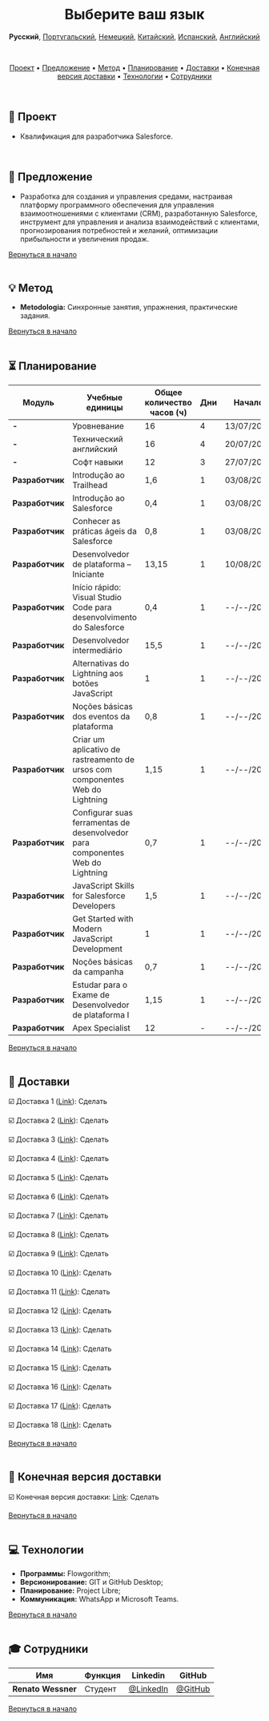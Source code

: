 <br>

<h1 align="center">
    <a id="выберите-ваш-язык">Выберите ваш язык</a>
</h1>
<p align="center">
    <strong>Русский</strong>, 
    <a href="https://github.com/renato-wessmer/FAT/blob/main/salesforce_developer/README.md">Португальский</a>, 
    <a href="https://github.com/renato-wessmer/FAT/blob/main/salesforce_developer/README_German.md">Немецкий</a>, 
    <a href="https://github.com/renato-wessmer/FAT/blob/main/salesforce_developer/README_Chinese.md">Китайский</a>, 
    <a href="https://github.com/renato-wessmer/FAT/blob/main/salesforce_developer/README_Spanish.md">Испанский</a>, 
    <a href="https://github.com/renato-wessmer/FAT/blob/main/salesforce_developer/README_English.md">Английский</a>
</p>

<br>

<p align="center">
  <a href ="#rocket-проект">Проект</a>  •
  <a href ="#dart-предложение">Предложение</a>  •
  <a href ="#bulb-mетод">Метод</a>  •
  <a href ="#hourglass_flowing_sand-планирование">Планирование</a>  •
  <a href ="#calendar-as-доставки">Доставки</a>  •
  <a href ="#camera_flash-as-kонечная-версия-доставки">Конечная версия доставки</a>  •
  <a href ="#computer-tехнологии">Технологии</a>  •
  <a href ="#mortar_board-cотрудники">Сотрудники</a>
</p>

<br>

## :rocket: Проект

* Квалификация для разработчика Salesforce.
<br>

## :dart: Предложение

* Разработка для создания и управления средами, настраивая платформу программного обеспечения для управления взаимоотношениями с клиентами (CRM), разработанную Salesforce, инструмент для управления и анализа взаимодействий с клиентами, прогнозирования потребностей и желаний, оптимизации прибыльности и увеличения продаж.

<a href ="#выберите-ваш-язык">Вернуться в начало</a>  
<br> 

## :bulb: Метод

* **Metodologia:** Синхронные занятия, упражнения, практические задания.

<a href ="#выберите-ваш-язык">Вернуться в начало</a>  
<br> 

## :hourglass_flowing_sand: Планирование
      
|Модуль| Учебные единицы|Общее количество часов (ч)|Дни|Начало|Конец|
|--------|--------|--------|--------|--------|--------|
|**-**|Уровневание|16|4|13/07/2024|03/08/2024|
|**-**|Технический английский|16|4|20/07/2024|19/10/2024|
|**-**|Софт навыки|12|3|27/07/2024|26/10/2024|
|**Разработчик**|Introdução ao Trailhead|1,6|1|03/08/2024|03/08/2024|
|**Разработчик**|Introdução ao Salesforce|0,4|1|03/08/2024|03/08/2024|
|**Разработчик**|Conhecer as práticas ágeis da Salesforce|0,8|1|03/08/2024|03/08/2024|
|**Разработчик**|Desenvolvedor de plataforma – Iniciante|13,15|1|10/08/2024|10/08/2024|
|**Разработчик**|Início rápido: Visual Studio Code para desenvolvimento do Salesforce|0,4|1|--/--/2024|--/--/2024|
|**Разработчик**|Desenvolvedor intermediário|15,5|1|--/--/2024|--/--/2024|
|**Разработчик**|Alternativas do Lightning aos botões JavaScript|1|1|--/--/2024|--/--/2024|
|**Разработчик**|Noções básicas dos eventos da plataforma|0,8|1|--/--/2024|--/--/2024|
|**Разработчик**|Criar um aplicativo de rastreamento de ursos com componentes Web do Lightning|1,15|1|--/--/2024|--/--/2024|
|**Разработчик**|Configurar suas ferramentas de desenvolvedor para componentes Web do Lightning|0,7|1|--/--/2024|--/--/2024|
|**Разработчик**|JavaScript Skills for Salesforce Developers|1,5|1|--/--/2024|--/--/2024|
|**Разработчик**|Get Started with Modern JavaScript Development|1|1|--/--/2024|--/--/2024|
|**Разработчик**|Noções básicas da campanha|0,7|1|--/--/2024|--/--/2024|
|**Разработчик**|Estudar para o Exame de Desenvolvedor de plataforma I|1,15|1|--/--/2024|--/--/2024|
|**Разработчик**|Apex Specialist|12|-|--/--/2024|--/--/2024|

<a href ="#выберите-ваш-язык">Вернуться в начало</a>  
<br> 

## :calendar: Доставки 

☑️ Доставка 1 ([Link](https://github.com/renato-wessmer/FAT/tree/main/salesforce_developer/bases/knowledge_leveling)): Сделать<!-- Завершено: heavy_check_mark-->

☑️ Доставка 2 ([Link](https://github.com/renato-wessmer/FAT/tree/main/salesforce_developer/bases/instrumental_english)): Сделать<!-- Завершено: heavy_check_mark-->

☑️ Доставка 3 ([Link](https://github.com/renato-wessmer/FAT/tree/main/salesforce_developer/bases/soft_skills)): Сделать<!-- Завершено: heavy_check_mark-->

☑️ Доставка 4 ([Link](https://github.com/renato-wessmer/FAT/tree/main/salesforce_developer/salesforce_developer_trails/get_started_with_trailhead)): Сделать<!-- Завершено: heavy_check_mark-->

☑️ Доставка 5 ([Link](https://github.com/renato-wessmer/FAT/tree/main/salesforce_developer/salesforce_developer_trails/get_to_know_salesforce)): Сделать<!-- Завершено: heavy_check_mark-->

☑️ Доставка 6 ([Link](https://github.com/renato-wessmer/FAT/tree/main/salesforce_developer/salesforce_developer_trails/learn_salesforce_agile_practices)): Сделать<!-- Завершено: heavy_check_mark-->

☑️ Доставка 7 ([Link](https://github.com/renato-wessmer/FAT/tree/main/salesforce_developer/salesforce_developer_trails/platform_developer_beginner)): Сделать<!-- Завершено: heavy_check_mark-->

☑️ Доставка 8 ([Link](https://github.com/renato-wessmer/FAT/tree/main/salesforce_developer/salesforce_developer_trails/quick_start_visual_studio_code_for_salesforce_development)): Сделать<!-- Завершено: heavy_check_mark-->

☑️ Доставка 9 ([Link](https://github.com/renato-wessmer/FAT/tree/main/salesforce_developer/salesforce_developer_trails/developer_intermediate)): Сделать<!-- Завершено: heavy_check_mark-->

☑️ Доставка 10 ([Link](https://github.com/renato-wessmer/FAT/tree/main/salesforce_developer/salesforce_developer_trails/lightning_alternatives_to_javascript_buttons)): Сделать<!-- Завершено: heavy_check_mark-->

☑️ Доставка 11 ([Link](https://github.com/renato-wessmer/FAT/tree/main/salesforce_developer/salesforce_developer_trails/platform_events_basics)): Сделать<!-- Завершено: heavy_check_mark-->

☑️ Доставка 12 ([Link](https://github.com/renato-wessmer/FAT/tree/main/salesforce_developer/salesforce_developer_trails/build_a_bear_tracking_app_with_lightning_web_components)): Сделать<!-- Завершено: heavy_check_mark-->

☑️ Доставка 13 ([Link](https://github.com/renato-wessmer/FAT/tree/main/salesforce_developer/salesforce_developer_trails/set_up_your_lightning_web_components_developer_tools)): Сделать<!-- Завершено: heavy_check_mark-->

☑️ Доставка 14 ([Link](https://github.com/renato-wessmer/FAT/tree/main/salesforce_developer/salesforce_developer_trails/javascript_skills_for_salesforce_developers)): Сделать<!-- Завершено: heavy_check_mark-->

☑️ Доставка 15 ([Link](https://github.com/renato-wessmer/FAT/tree/main/salesforce_developer/salesforce_developer_trails/get_started_with_modern_javascript_development)): Сделать<!-- Завершено: heavy_check_mark-->

☑️ Доставка 16 ([Link](https://github.com/renato-wessmer/FAT/tree/main/salesforce_developer/salesforce_developer_trails/campaign_basics)): Сделать<!-- Завершено: heavy_check_mark-->

☑️ Доставка 17 ([Link](https://github.com/renato-wessmer/FAT/tree/main/salesforce_developer/salesforce_developer_trails/study_for_the_platform_developer_i_exam)): Сделать<!-- Завершено: heavy_check_mark-->

☑️ Доставка 18 ([Link](https://github.com/renato-wessmer/FAT/tree/main/salesforce_developer/salesforce_developer_trails/apex_specialist)): Сделать<!-- Завершено: heavy_check_mark-->

<a href ="#выберите-ваш-язык">Вернуться в начало</a>  
<br> 

## :camera_flash: Конечная версия доставки

☑️ Конечная версия доставки: [Link](https://): Сделать<!-- Завершено: heavy_check_mark-->

<a href ="#выберите-ваш-язык">Вернуться в начало</a>  
<br> 

## :computer: Технологии

* **Программы:** Flowgorithm;
* **Версионирование:** GIT и GitHub Desktop;
* **Планирование:** Project Libre;
* **Коммуникация:** WhatsApp и Microsoft Teams.

<a href ="#выберите-ваш-язык">Вернуться в начало</a>  
<br>     
      
## :mortar_board: Сотрудники

|Имя|Функция|Linkedin|GitHub|
| -------- |-------- |-------- |-------- |
|**Renato Wessner**|Студент| [@LinkedIn](https://www.linkedin.com/in/renato-wessmer-dev-gpti/)|[@GitHub](https://github.com/renato-wessmer)|

<a href ="#выберите-ваш-язык">Вернуться в начало</a>  
<br> 

 